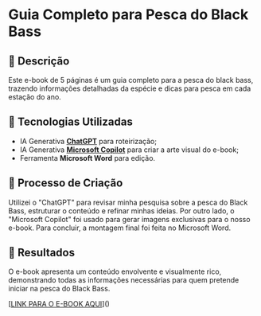 # Guia Completo para Pesca do Black Bass

## 📒 Descrição
Este e-book de 5 páginas é um guia completo para a pesca do black bass, trazendo informações detalhadas da espécie e dicas para pesca em cada estação do ano.

## 🤖 Tecnologias Utilizadas
- IA Generativa **[ChatGPT](https://chat.openai.com)** para roteirização;
- IA Generativa **[Microsoft Copilot](https://copilot.cloud.microsoft)** para criar a arte visual do e-book;
- Ferramenta **Microsoft Word** para edição.

## 🧐 Processo de Criação
Utilizei o "ChatGPT" para revisar minha pesquisa sobre a pesca do Black Bass, estruturar o conteúdo e refinar minhas ideias. Por outro lado, o "Microsoft Copilot" foi usado para gerar imagens exclusivas para o nosso e-book. Para concluir, a montagem final foi feita no Microsoft Word.

## 🚀 Resultados
O e-book apresenta um conteúdo envolvente e visualmente rico, demonstrando todas as informações necessárias para quem pretende iniciar na pesca do Black Bass.

[[LINK PARA O E-BOOK AQUI](https://github.com/fiorenucci/lab-natty-or-not/blob/main/E-Book_Black_Bass.docx)]()
